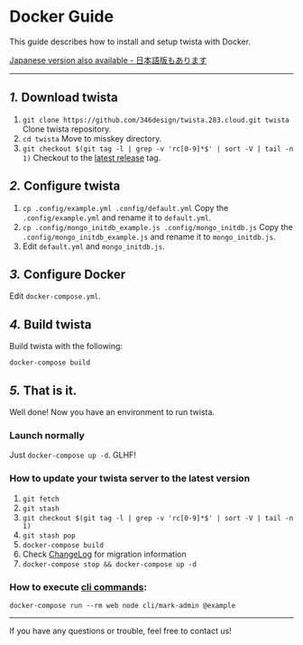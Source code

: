 Docker Guide
================================================================

This guide describes how to install and setup twista with Docker.

[Japanese version also available - 日本語版もあります](./docker.ja.md)

----------------------------------------------------------------

*1.* Download twista
----------------------------------------------------------------
1. `git clone https://github.com/346design/twista.283.cloud.git twista` Clone twista repository.
2. `cd twista` Move to misskey directory.
3. `git checkout $(git tag -l | grep -v 'rc[0-9]*$' | sort -V | tail -n 1)` Checkout to the [latest release](https://github.com/346design/twista.283.cloud/releases/latest) tag.

*2.* Configure twista
----------------------------------------------------------------
1. `cp .config/example.yml .config/default.yml` Copy the `.config/example.yml` and rename it to `default.yml`.
2. `cp .config/mongo_initdb_example.js .config/mongo_initdb.js` Copy the `.config/mongo_initdb_example.js` and rename it to `mongo_initdb.js`.
3. Edit `default.yml` and `mongo_initdb.js`.

*3.* Configure Docker
----------------------------------------------------------------
Edit `docker-compose.yml`.

*4.* Build twista
----------------------------------------------------------------
Build twista with the following:

`docker-compose build`

*5.* That is it.
----------------------------------------------------------------
Well done! Now you have an environment to run twista.

### Launch normally
Just `docker-compose up -d`. GLHF!

### How to update your twista server to the latest version
1. `git fetch`
2. `git stash`
3. `git checkout $(git tag -l | grep -v 'rc[0-9]*$' | sort -V | tail -n 1)`
4. `git stash pop`
5. `docker-compose build`
6. Check [ChangeLog](../CHANGELOG.md) for migration information
7. `docker-compose stop && docker-compose up -d`

### How to execute [cli commands](manage.en.md):
`docker-compose run --rm web node cli/mark-admin @example`

----------------------------------------------------------------

If you have any questions or trouble, feel free to contact us!
